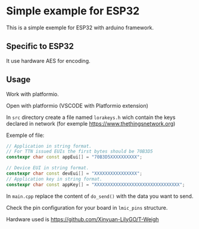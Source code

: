 # Simple example for ESP32

This is a simple exemple for ESP32 with arduino framework.

## Specific to ESP32

It use hardware AES for encoding.

## Usage

Work with platformio.

Open with platformio (VSCODE with Platformio extension)

In ``src`` directory create a file named ``lorakeys.h`` wich contain the keys declared in network (for exemple <https://www.thethingsnetwork.org>)

Exemple of file:

```cpp
// Application in string format.
// For TTN issued EUIs the first bytes should be 70B3D5
constexpr char const appEui[] = "70B3D5XXXXXXXXXX";

// Device EUI in string format.
constexpr char const devEui[] = "XXXXXXXXXXXXXXXX";
// Application key in string format.
constexpr char const appKey[] = "XXXXXXXXXXXXXXXXXXXXXXXXXXXXXXXX";

```

In ``main.cpp`` replace the content of ``do_send()`` with the data you want to send.

Check the pin configuration for your board in ``lmic_pins`` structure.

Hardware used is https://github.com/Xinyuan-LilyGO/T-Weigh